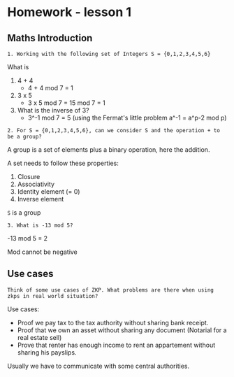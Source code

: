 # Homework - lesson 1

## Maths Introduction

```
1. Working with the following set of Integers S = {0,1,2,3,4,5,6}
```

What is
1. 4 + 4
    * 4 + 4 mod 7 = 1
2. 3 x 5
    * 3 x 5 mod 7 = 15 mod 7 = 1
3. What is the inverse of 3?
    * 3^-1 mod 7 = 5 (using the Fermat's little problem a^-1 = a^p-2 mod p)

```
2. For S = {0,1,2,3,4,5,6}, can we consider S and the operation + to be a group?
```

A group is a set of elements plus a binary operation, here the addition.

A set needs to follow these properties:
1. Closure
2. Associativity
3. Identity element (= 0)
4. Inverse element

`S` is a group

```
3. What is -13 mod 5?
```
-13 mod 5 = 2

Mod cannot be negative

## Use cases

```
Think of some use cases of ZKP. What problems are there when using zkps in real world situation?
```

Use cases:
* Proof we pay tax to the tax authority without sharing bank receipt.
* Proof that we own an asset without sharing any document (Notarial for a real estate sell)
* Prove that renter has enough income to rent an appartement without sharing his payslips.

Usually we have to communicate with some central authorities.